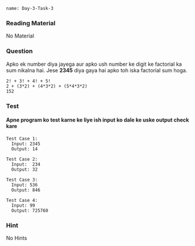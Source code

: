 ```ngMeta
name: Day-3-Task-3
```

### Reading Material
No Material

### Question
Apko ek number diya jayega aur apko ush number ke digit ke factorial ka sum nikalna hai.
Jese **2345** diya gaya hai apko toh iska factorial sum hoga.

```
2! + 3! + 4! + 5!
2 + (3*2) + (4*3*2) + (5*4*3*2)
152
```

### Test
#### Apne program ko test karne ke liye ish input ko dale ke uske output check kare


```
Test Case 1:
  Input: 2345
  Output: 14
```

```
Test Case 2:
  Input:  234
  Output: 32
```

```
Test Case 3:
  Input: 536
  Output: 846
```

```
Test Case 4:
  Input: 99
  Output: 725760
```

### Hint
No Hints
